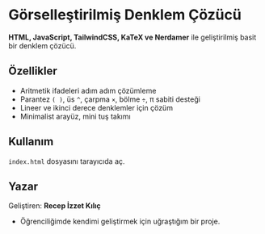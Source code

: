 # Görselleştirilmiş Denklem Çözücü

**HTML, JavaScript, TailwindCSS, KaTeX ve Nerdamer** ile geliştirilmiş basit bir denklem çözücü.

## Özellikler
- Aritmetik ifadeleri adım adım çözümleme
- Parantez `( )`, üs `^`, çarpma `×`, bölme `÷`, π sabiti desteği
- Lineer ve ikinci derece denklemler için çözüm
- Minimalist arayüz, mini tuş takımı

## Kullanım
`index.html` dosyasını tarayıcıda aç.

## Yazar
Geliştiren: **Recep İzzet Kılıç**
- Öğrenciliğimde kendimi geliştirmek için uğraştığım bir proje.



